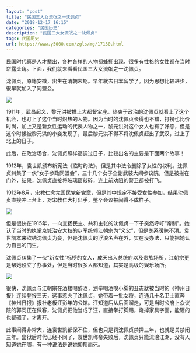 ```yaml
---
layout: "post"
title: "民国三大女流氓之一沈佩贞"
date: "2018-12-17 16:15"
categories: "民国历史"
description: "民国三大女流氓之一沈佩贞"
tags: 民国历史
url: https://www.y5000.com/zgls/mg/17130.html
---
```






民国时代真是人才辈出，各种各样的人物都蜂拥出现，很多有性格的女性都在当时崭露头角。下面，我们就来看看民国三大女流氓之一沈佩贞。

沈佩贞，原籍安徽，出生在清朝末期。早年就去日本留学了。因为思想比较进步，很早就加入了同盟会。

![](https://img.y5000.com/uploads/allimg/170315/15142U393-0.jpg)

1911年，武昌起义，黎元洪被推上大都督宝座。热衷于政治的沈佩贞就看上了这个机会，也盯上了这个当时炽热的人物。因为当时的沈佩贞长得也不错，打扮也比价时尚，加上又是新女性运动的代表人物之一，黎元洪对这个女人也有了好感，但是这个时候被黎元洪的小妾发现了，最后黎元洪不得不将沈佩贞赶出了武汉，过上了北上的日子。

此后，在政治场合，沈佩贞照样高调过日子，比较出名的主要是下面两个故事！

1912年，袁世凯颁布新宪法《临时约法》，但是其中法令删除了女性的权利。沈佩贞纠集了一伙“女子参政同盟会”，三十几个女子全副武装大闹参议院，但是被拦在门外，结果，沈佩贞直接将玻璃窗敲碎，连上前劝阻的警卫都被打飞。

1912年8月，宋教仁念完国民党新党章，但是其中规定不接受女性参加，结果沈佩贞直接冲上台上，对宋教仁大打出手，整个会议被闹得不成样子。

![](https://img.y5000.com/uploads/allimg/170315/15142T958-1.jpg)

但是很快在1915年，一向宣扬民主、共和主张的沈佩贞一下子突然呼吁“帝制”。她认了当时的执掌京城治安大权的步军统领江朝宗为“义父”，但是关系暧昧不清。袁世凯本来欲纳沈佩贞为妾，但是沈佩贞的浮浪名声在外，实在没办法，只能把她认为自己的门生。

沈佩贞纠集了一伙“新女性”标榜的女人，成天出入总统府以及贵族场所，江朝宗更是帮她设立了办事处，但是当时很多人都知道，其实是高级的娱乐场所。

![](https://img.y5000.com/uploads/allimg/170315/15142R258-2.jpg)

很快，沈佩贞与江朝宗在酒楼喝醉酒，划拳喝酒嗅小脚的丑态就被当时的《神州日报》连续登报三天，这事惹火了沈佩贞，她带着一批女将，连通几十名卫士直奔《神州日报》报社老板汪彭年的公馆。汪知道后从后面溜走，可是当时公府上众议院的郭同正在做客，沈佩贞把他当成了汪，直接拳打脚踢，烧掉家具字画，能砸的也都砸了，才离开。

此事闹得非常大，连袁世凯都保不住，但也只是罚沈佩贞禁押三年，也就是关禁闭三年。出狱后时代已经不同了，袁世凯称帝失败后，沈佩贞只能流浪江湖，没有人知道她在哪，有一种说法是说她抑郁而死。

